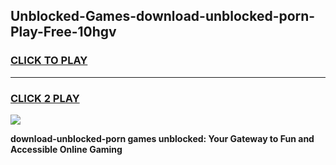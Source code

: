 
## Unblocked-Games-download-unblocked-porn-Play-Free-10hgv
<h3>
<a href="https://premium76.site?title=download-unblocked-porn&ref=19M">CLICK TO PLAY</a></h3>
<hr>

<h3>
<a href="https://premium76.site?title=download-unblocked-porn&ref=19M">CLICK 2 PLAY</a>
  
</h3>

<a href="https://premium76.site?title=download-unblocked-porn&ref=19M"><img src="https://clearcache.store/games.png"></a>


**download-unblocked-porn games unblocked: Your Gateway to Fun and Accessible Online Gaming**
